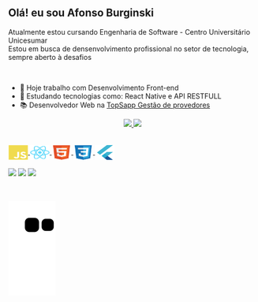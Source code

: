 ## Olá! eu sou Afonso Burginski
<!-- Apresentação -->

Atualmente estou cursando Engenharia de Software - Centro Universitário Unicesumar<br>
Estou em busca de densenvolvimento profissional no setor de tecnologia, sempre aberto à desafios

<br>

- 👾 Hoje trabalho com Desenvolvimento Front-end
- 🚀 Estudando tecnologias como: React Native e API RESTFULL
- 📚 Desenvolvedor Web na [TopSapp Gestão de provedores](https://www.topsapp.com.br/)


<div align="center">
  <a href="https://github.com/afonsoburginski">
  <img height="180em" src="https://github-readme-stats.vercel.app/api?username=afonsoburginski&show_icons=true&theme=dracula&include_all_commits=true&count_private=true"/>
  <img height="180em" src="https://github-readme-stats.vercel.app/api/top-langs/?username=afonsoburginski&layout=compact&langs_count=7&theme=dracula"/>
</div><br>
  
<div style="display: inline_block"><br>
  <img align="center" alt="afonso-Js" height="30" width="40" src="https://raw.githubusercontent.com/devicons/devicon/master/icons/javascript/javascript-plain.svg">
  <img align="center" alt="afonso-React" height="30" width="40" src="https://raw.githubusercontent.com/devicons/devicon/master/icons/react/react-original.svg">
  <img align="center" alt="afonso-HTML" height="30" width="40" src="https://raw.githubusercontent.com/devicons/devicon/master/icons/html5/html5-original.svg">
  <img align="center" alt="afonso-CSS" height="30" width="40" src="https://raw.githubusercontent.com/devicons/devicon/master/icons/css3/css3-original.svg">
  <img align="center" alt="afonso-Flutter" height="30" width="40" src="https://raw.githubusercontent.com/devicons/devicon/master/icons/flutter/flutter-original.svg"
</div><br></br>

  <div><a href="https://instagram.com/afonso.dev" target="_blank"><img src="https://img.shields.io/badge/-Instagram-%23E4405F?style=for-the-badge&logo=instagram&logoColor=white" target="_blank"></a>
  <a href="https://www.linkedin.com/in/afonso-kevin-burginski-76aa05175" target="_blank"><img src="https://img.shields.io/badge/-LinkedIn-%230077B5?style=for-the-badge&logo=linkedin&logoColor=white" target="_blank"></a>
  <a href = "mailto:burginskikevin@gmail.com"><img src="https://img.shields.io/badge/-Gmail-%23333?style=for-the-badge&logo=gmail&logoColor=white" target="_blank"></a>
  </div><br></br>
  
  ![Snake animation](https://github.com/rafaballerini/rafaballerini/blob/output/github-contribution-grid-snake.svg)
 
</div>
